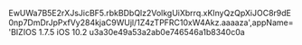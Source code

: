 EwUWa7B5E2rXJsJicBF5.rbkBDbQlz2VolkgUiXbrrq.xKInyQzQpXiJOC8r9dE0np7DmDrJpPxfVy284kjaC9WUjl/1Z4zTPFRC10xW4Akz.aaaaza',appName='BIZIOS	1.7.5	iOS	10.2
u3a30e49a53a2ab0e746546a1b8340c0a
